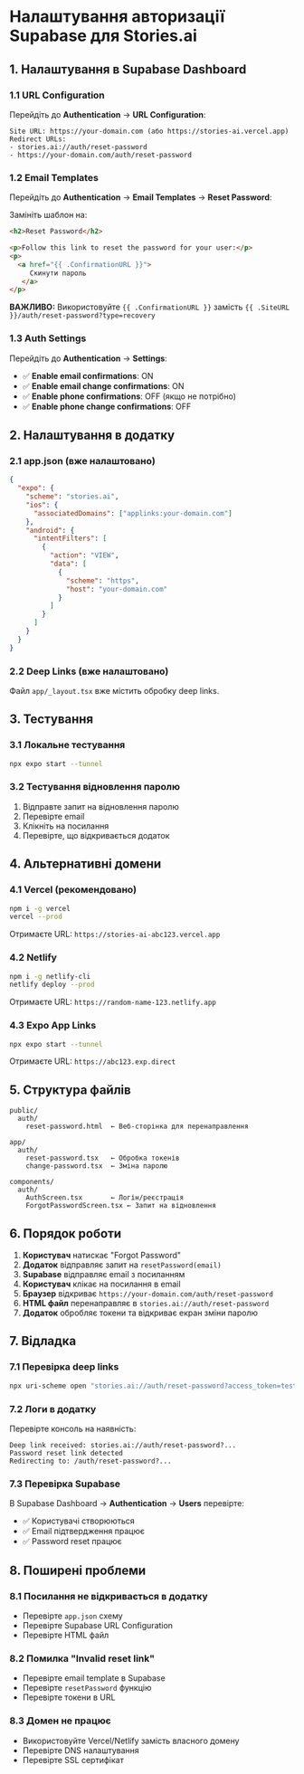 # Налаштування авторизації Supabase для Stories.ai

## 1. Налаштування в Supabase Dashboard

### 1.1 URL Configuration
Перейдіть до **Authentication** → **URL Configuration**:

```
Site URL: https://your-domain.com (або https://stories-ai.vercel.app)
Redirect URLs:
- stories.ai://auth/reset-password
- https://your-domain.com/auth/reset-password
```

### 1.2 Email Templates
Перейдіть до **Authentication** → **Email Templates** → **Reset Password**:

Замініть шаблон на:
```html
<h2>Reset Password</h2>

<p>Follow this link to reset the password for your user:</p>
<p>
  <a href="{{ .ConfirmationURL }}">
     Скинути пароль
   </a>
</p>
```

**ВАЖЛИВО:** Використовуйте `{{ .ConfirmationURL }}` замість `{{ .SiteURL }}/auth/reset-password?type=recovery`

### 1.3 Auth Settings
Перейдіть до **Authentication** → **Settings**:

- ✅ **Enable email confirmations**: ON
- ✅ **Enable email change confirmations**: ON
- ✅ **Enable phone confirmations**: OFF (якщо не потрібно)
- ✅ **Enable phone change confirmations**: OFF

## 2. Налаштування в додатку

### 2.1 app.json (вже налаштовано)
```json
{
  "expo": {
    "scheme": "stories.ai",
    "ios": {
      "associatedDomains": ["applinks:your-domain.com"]
    },
    "android": {
      "intentFilters": [
        {
          "action": "VIEW",
          "data": [
            {
              "scheme": "https",
              "host": "your-domain.com"
            }
          ]
        }
      ]
    }
  }
}
```

### 2.2 Deep Links (вже налаштовано)
Файл `app/_layout.tsx` вже містить обробку deep links.

## 3. Тестування

### 3.1 Локальне тестування
```bash
npx expo start --tunnel
```

### 3.2 Тестування відновлення паролю
1. Відправте запит на відновлення паролю
2. Перевірте email
3. Клікніть на посилання
4. Перевірте, що відкривається додаток

## 4. Альтернативні домени

### 4.1 Vercel (рекомендовано)
```bash
npm i -g vercel
vercel --prod
```
Отримаєте URL: `https://stories-ai-abc123.vercel.app`

### 4.2 Netlify
```bash
npm i -g netlify-cli
netlify deploy --prod
```
Отримаєте URL: `https://random-name-123.netlify.app`

### 4.3 Expo App Links
```bash
npx expo start --tunnel
```
Отримаєте URL: `https://abc123.exp.direct`

## 5. Структура файлів

```
public/
  auth/
    reset-password.html  ← Веб-сторінка для перенаправлення

app/
  auth/
    reset-password.tsx   ← Обробка токенів
    change-password.tsx  ← Зміна паролю

components/
  auth/
    AuthScreen.tsx       ← Логін/реєстрація
    ForgotPasswordScreen.tsx ← Запит на відновлення
```

## 6. Порядок роботи

1. **Користувач** натискає "Forgot Password"
2. **Додаток** відправляє запит на `resetPassword(email)`
3. **Supabase** відправляє email з посиланням
4. **Користувач** клікає на посилання в email
5. **Браузер** відкриває `https://your-domain.com/auth/reset-password`
6. **HTML файл** перенаправляє в `stories.ai://auth/reset-password`
7. **Додаток** обробляє токени та відкриває екран зміни паролю

## 7. Відладка

### 7.1 Перевірка deep links
```bash
npx uri-scheme open "stories.ai://auth/reset-password?access_token=test&refresh_token=test&type=recovery" --ios
```

### 7.2 Логи в додатку
Перевірте консоль на наявність:
```
Deep link received: stories.ai://auth/reset-password?...
Password reset link detected
Redirecting to: /auth/reset-password?...
```

### 7.3 Перевірка Supabase
В Supabase Dashboard → **Authentication** → **Users** перевірте:
- ✅ Користувачі створюються
- ✅ Email підтвердження працює
- ✅ Password reset працює

## 8. Поширені проблеми

### 8.1 Посилання не відкривається в додатку
- Перевірте `app.json` схему
- Перевірте Supabase URL Configuration
- Перевірте HTML файл

### 8.2 Помилка "Invalid reset link"
- Перевірте email template в Supabase
- Перевірте `resetPassword` функцію
- Перевірте токени в URL

### 8.3 Домен не працює
- Використовуйте Vercel/Netlify замість власного домену
- Перевірте DNS налаштування
- Перевірте SSL сертифікат 